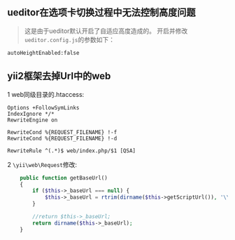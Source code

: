 ## ueditor在选项卡切换过程中无法控制高度问题
> 这是由于ueditor默认开启了自适应高度造成的。
开启并修改`ueditor.config.js`的参数如下：

```
autoHeightEnabled:false
```

## yii2框架去掉Url中的web

1 web同级目录的.htaccess:
```
Options +FollowSymLinks
IndexIgnore */*
RewriteEngine on

RewriteCond %{REQUEST_FILENAME} !-f
RewriteCond %{REQUEST_FILENAME} !-d

RewriteRule ^(.*)$ web/index.php/$1 [QSA]
```
2 `\yii\web\Request`修改:
```php
    public function getBaseUrl()
    {
        if ($this->_baseUrl === null) {
            $this->_baseUrl = rtrim(dirname($this->getScriptUrl()), '\\/');
        }

        //return $this->_baseUrl;
        return dirname($this->_baseUrl);
    }
```
